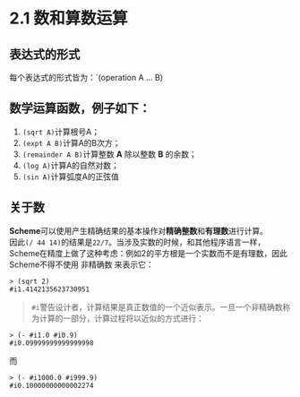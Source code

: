 # 2.1 数和算数运算
## 表达式的形式
每个表达式的形式皆为：`(operation A ... B)  
  
## 数学运算函数，例子如下：
1. `(sqrt A)`计算根号A；
2. `(expt A B)`计算A的B次方；
3. `(remainder A B)`计算整数 **A** 除以整数 **B** 的余数；
4. `(log A)`计算A的自然对数；
5. `(sin A)`计算弧度A的正弦值
## 关于数
**Scheme**可以使用产生精确结果的基本操作对**精确整数**和**有理数**进行计算。  
因此`(/ 44 14)`的结果是`22/7`。当涉及实数的时候，和其他程序语言一样，Scheme在精度上做了这种考虑：例如2的平方根是一个实数而不是有理数，因此Scheme不得不使用 非精确数 来表示它：  
```
> (sqrt 2)
#i1.4142135623730951
```
> `#i`警告设计者，计算结果是真正数值的一个近似表示。一旦一个非精确数称为计算的一部分，计算过程将以近似的方式进行：  
```
> (- #i1.0 #i0.9)
#i0.09999999999999998
```
而  
```
> (- #i1000.0 #i999.9)
#i0.10000000000002274
```